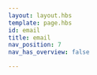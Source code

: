 ```yaml
---
layout: layout.hbs
template: page.hbs
id: email
title: email
nav_position: 7
nav_has_overview: false

---
```

